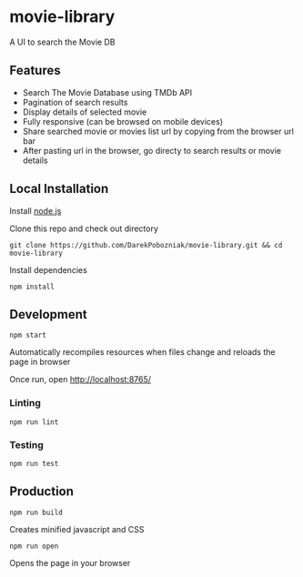 # movie-library
A UI to search the Movie DB

## Features
* Search The Movie Database using TMDb API
* Pagination of search results
* Display details of selected movie
* Fully responsive (can be browsed on mobile devices)
* Share searched movie or movies list url by copying from the browser url bar
* After pasting url in the browser, go directy to search results or movie details

## Local Installation

Install [node.js](https://nodejs.org)

Clone this repo and check out directory

```
git clone https://github.com/DarekPobozniak/movie-library.git && cd movie-library
```

Install dependencies

``` text
npm install
```

## Development

```
npm start
```

Automatically recompiles resources when files change and reloads the page in browser

Once run, open <http://localhost:8765/>

### Linting

```
npm run lint
```

### Testing

```
npm run test
```

## Production

```
npm run build
```

Creates minified javascript and CSS

```
npm run open
```

Opens the page in your browser
